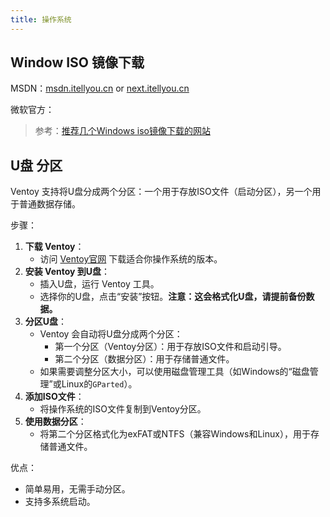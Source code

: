 ```yaml
---
title: 操作系统
---
```


## Window ISO 镜像下载

MSDN：[msdn.itellyou.cn](https://msdn.itellyou.cn/)   or   [next.itellyou.cn](https://next.itellyou.cn/)

微软官方：

> 参考：[推荐几个Windows iso镜像下载的网站](https://blog.csdn.net/B11050729/article/details/131893717)

## U盘 分区

Ventoy 支持将U盘分成两个分区：一个用于存放ISO文件（启动分区），另一个用于普通数据存储。

步骤：

1. **下载 Ventoy**：
   - 访问 [Ventoy官网](https://www.ventoy.net/) 下载适合你操作系统的版本。
2. **安装 Ventoy 到U盘**：
   - 插入U盘，运行 Ventoy 工具。
   - 选择你的U盘，点击“安装”按钮。**注意：这会格式化U盘，请提前备份数据。**
3. **分区U盘**：
   - Ventoy 会自动将U盘分成两个分区：
     - 第一个分区（Ventoy分区）：用于存放ISO文件和启动引导。
     - 第二个分区（数据分区）：用于存储普通文件。
   - 如果需要调整分区大小，可以使用磁盘管理工具（如Windows的“磁盘管理”或Linux的`GParted`）。
4. **添加ISO文件**：
   - 将操作系统的ISO文件复制到Ventoy分区。
5. **使用数据分区**：
   - 将第二个分区格式化为exFAT或NTFS（兼容Windows和Linux），用于存储普通文件。

优点：

- 简单易用，无需手动分区。
- 支持多系统启动。